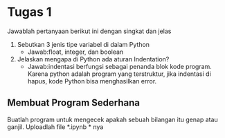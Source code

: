 # Tugas 1

Jawablah pertanyaan berikut ini dengan singkat dan jelas
1. Sebutkan 3 jenis tipe variabel di dalam Python
    * Jawab:float, integer, dan boolean
2. Jelaskan mengapa di Python ada aturan Indentation?
    * Jawab:indentasi berfungsi sebagai penanda blok kode program. Karena python adalah program yang terstruktur, jika indentasi di hapus, kode Python bisa menghasilkan error.
    
## Membuat Program Sederhana

Buatlah program untuk mengecek apakah sebuah bilangan itu genap atau ganjil. Uploadlah file *.ipynb * nya

